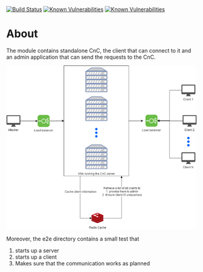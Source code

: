 [![Build Status](https://travis-ci.org/kamiljano/CloudDoorThesis.svg?branch=master)](https://travis-ci.org/kamiljano/CloudDoorThesis)
[![Known Vulnerabilities](https://snyk.io/test/github/kamiljano/CloudDoorThesis/badge.svg?targetFile=/poc/standalone/CloudDoorServer/package.json)](https://snyk.io/test/github/kamiljano/CloudDoorThesis)
[![Known Vulnerabilities](https://snyk.io/test/github/kamiljano/CloudDoorThesis/badge.svg?targetFile=/poc/standalone/CloudDoorClient/package.json)](https://snyk.io/test/github/kamiljano/CloudDoorThesis)

# About

The module contains standalone CnC, the client that can connect to it and an admin application
that can send the requests to the CnC.


![Standalone standalone architecture](../../architecture/standaloneArchitectureScaled.png "Standalone scalable architecture")

Moreover, the e2e directory contains a small test that

1. starts up a server
2. starts up a client 
3. Makes sure that the communication works as planned
